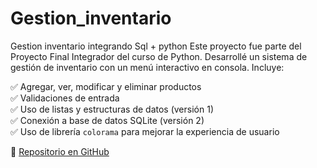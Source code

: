# Gestion_inventario
Gestion inventario integrando Sql + python
Este proyecto fue parte del Proyecto Final Integrador del curso de Python. Desarrollé un sistema de gestión de inventario con un menú interactivo en consola. Incluye:

✅ Agregar, ver, modificar y eliminar productos  
✅ Validaciones de entrada  
✅ Uso de listas y estructuras de datos (versión 1)  
✅ Conexión a base de datos SQLite (versión 2)  
✅ Uso de librería `colorama` para mejorar la experiencia de usuario

🔗 [Repositorio en GitHub](https://github.com/milibenitez/Sistema_de_Inventario_Python/blob/main/entrega_final.py)
